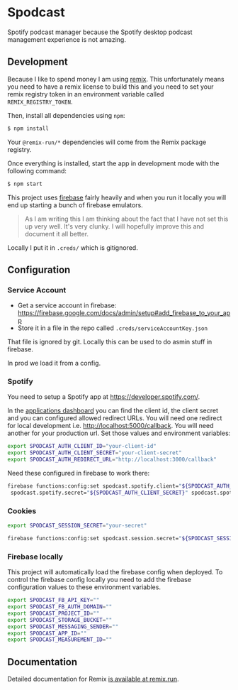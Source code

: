 # Spodcast

Spotify podcast manager because the Spotify desktop podcast management experience is not amazing.

## Development

Because I like to spend money I am using [remix](https://remix.run). This unfortunately means you need to have a remix license to build this and you need to set your remix registry token in an environment variable called `REMIX_REGISTRY_TOKEN`.

Then, install all dependencies using `npm`:

```sh
$ npm install
```

Your `@remix-run/*` dependencies will come from the Remix package registry.

Once everything is installed, start the app in development mode with the following command:

```sh
$ npm start
```

This project uses [firebase](https://firebase.google.com/) fairly heavily and when you run it locally you will end up starting a bunch of firebase emulators.

> As I am writing this I am thinking about the fact that I have not set this up very well. It's very clunky. I will hopefully improve this and document it all better.

Locally I put it in `.creds/` which is gitignored.

## Configuration

### Service Account

- Get a service account in firebase: <https://firebase.google.com/docs/admin/setup#add_firebase_to_your_app>
- Store it in a file in the repo called `.creds/serviceAccountKey.json`

That file is ignored by git. Locally this can be used  to do asmin stuff in firebase.

In prod we load it from a config.



### Spotify

You need to setup a Spotify app at <https://developer.spotify.com/>.

In the [applications dashboard](https://developer.spotify.com/dashboard/applications) you can find the client id, the client secret and you can configured allowed redirect URLs. You will need one redirect for local development i.e. <http://localhost:5000/callback>. You will need another for your production url. Set those values and environment variables:

```bash
export SPODCAST_AUTH_CLIENT_ID="your-client-id"
export SPODCAST_AUTH_CLIENT_SECRET="your-client-secret"
export SPODCAST_AUTH_REDIRECT_URL="http://localhost:3000/callback"
```

Need these configured in firebase to work there:

```bash
firebase functions:config:set spodcast.spotify.client="${SPODCAST_AUTH_CLIENT_ID}"
 spodcast.spotify.secret="${SPODCAST_AUTH_CLIENT_SECRET}" spodcast.spotify.redirect="https://your-firebase-url/callback"
```

### Cookies

```bash
export SPODCAST_SESSION_SECRET="your-secret"
```

```bash
firebase functions:config:set spodcast.session.secret="${SPODCAST_SESSION_SECRET}"
```

### Firebase locally

This project will automatically load the firebase config when deployed. To control the firebase config locally you need to add the firebase configuration values to these environment variables.

```bash
export SPODCAST_FB_API_KEY=""
export SPODCAST_FB_AUTH_DOMAIN=""
export SPODCAST_PROJECT_ID=""
export SPODCAST_STORAGE_BUCKET=""
export SPODCAST_MESSAGING_SENDER=""
export SPODCAST_APP_ID=""
export SPODCAST_MEASUREMENT_ID=""
```

## Documentation

Detailed documentation for Remix [is available at remix.run](https://remix.run/dashboard/docs).
